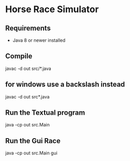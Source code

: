 # Horse Race Simulator

## Requirements
- Java 8 or newer installed

## Compile
javac -d out src/*.java

## for windows use a backslash instead
javac -d out src\*.java

## Run the Textual program
java -cp out src.Main

## Run the Gui Race
java -cp out src.Main gui